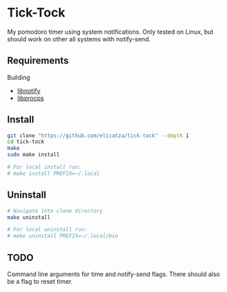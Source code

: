 # Tick-Tock
My pomodoro timer using system notifications.
Only tested on Linux, but should work on other all systems with notify-send.

## Requirements
Building
- [libnotify](https://gitlab.gnome.org/GNOME/libnotify)
- [libprocps](https://gitlab.com/procps-ng/procps/)

## Install
```bash
git clone "https://github.com/elicatza/tick-tock" --depth 1
cd tick-tock
make
sudo make install

# For local install run:
# make install PREFIX=~/.local
```

## Uninstall
```bash
# Navigate into clone directory
make uninstall

# For local uninstall run:
# make uninstall PREFIX=~/.local/bin
```

## TODO
Command line arguments for time and notify-send flags.
There should also be a flag to reset timer.
